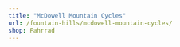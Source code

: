 ```yaml
---
title: "McDowell Mountain Cycles"
url: /fountain-hills/mcdowell-mountain-cycles/
shop: Fahrrad
---
```

